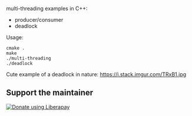 multi-threading examples in C++:
* producer/consumer
* deadlock

Usage:
```
cmake .
make
./multi-threading
./deadlock
```

Cute example of a deadlock in nature:
https://i.stack.imgur.com/TRxB1.jpg


## Support the maintainer

<noscript><a href="https://liberapay.com/andrei/donate"><img alt="Donate using Liberapay" src="https://liberapay.com/assets/widgets/donate.svg"></a></noscript>
